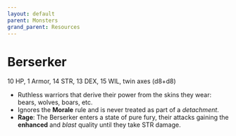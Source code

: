 ```yaml
---
layout: default
parent: Monsters
grand_parent: Resources
---
```


# Berserker

10 HP, 1 Armor, 14 STR, 13 DEX, 15 WIL, twin axes (d8+d8)

- Ruthless warriors that derive their power from the skins they wear: bears, wolves, boars, etc.
- Ignores the **Morale** rule and is never treated as part of a _detachment_.
- **Rage**: The Berserker enters a state of pure fury, their attacks gaining the __enhanced__ and _blast_ quality until they take STR damage.
